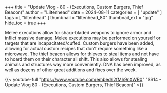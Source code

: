 +++
title = "Update Vlog - 80 - (Executions, Custom Burgers, Thief Beacon)"
author = "Liltenhead"
date = 2024-08-11
categories = [
	"update"
]
tags = [
	"liltenhead"
]
thumbnail = "liltenhead_80"
thumbnail_ext = "jpg"
hide_toc = true
+++

Melee executions allow for sharp-bladed weapons to ignore armor and inflict massive damage. Melee executions may be performed on yourself or targets that are incapacitated/cuffed. Custom burgers have been added, allowing for actual custom recipes that don't require something like a microwave. The thief beacon allows for thieves to steal items and not have to hoard them on their character all shift. This also allows for stealing animals and structures way more conveniently. DNA has been improved, as well as dozens of other great additions and fixes over the week.

{{< youtube-full "https://www.youtube.com/embed/l2fMh9nXWR0" "SS14 - Update Vlog 80 - (Executions, Custom Burgers, Thief Beacon)" >}}
